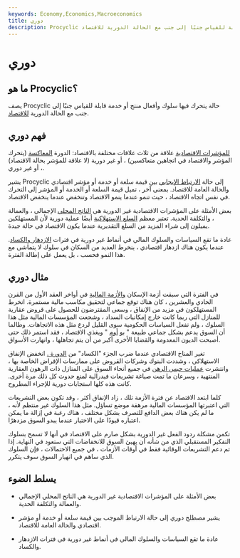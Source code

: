 ```yaml
---
keywords: Economy,Economics,Macroeconomics
title: دوري
description: Procyclic هي حالة يتحرك فيها سلوك وأفعال منتج أو خدمة قابلة للقياس جنبًا إلى جنب مع الحالة الدورية للاقتصاد.
---
```


# دوري
## ما هو Procyclic؟

يصف Procyclic حالة يتحرك فيها سلوك وأفعال منتج أو خدمة قابلة للقياس جنبًا إلى جنب مع الحالة الدورية [للاقتصاد](/economy).

## فهم دوري

[للمؤشرات الاقتصادية](/economic_indicator) علاقة من ثلاث علاقات مختلفة بالاقتصاد: الدورة [المعاكسة](/countercyclicalstock) (يتحرك المؤشر والاقتصاد في اتجاهين متعاكسين) ، أو غير دورية (لا علاقة للمؤشر بحالة الاقتصاد) ، أو غير دوري.

يشير Procyclic إلى حالة [الارتباط الإيجابي](/positive-correlation) بين قيمة سلعة أو خدمة أو مؤشر اقتصادي والحالة العامة للاقتصاد. بمعنى آخر ، تميل قيمة السلعة أو الخدمة أو المؤشر إلى التحرك في نفس اتجاه الاقتصاد ، حيث تنمو عندما ينمو الاقتصاد وتنخفض عندما ينخفض الاقتصاد.

بعض الأمثلة على المؤشرات الاقتصادية غير الدورية هي [الناتج المحلي](/gdp) الإجمالي ، والعمالة ، والتكلفة الحدية. تعتبر معظم [السلع الاستهلاكية](/consumer-goods) أيضًا عملية دورية لأن المستهلكين يميلون إلى شراء المزيد من السلع التقديرية عندما يكون الاقتصاد في حالة جيدة.

عادة ما تقع السياسات والسلوك المالي في أنماط غير دورية في فترات [الازدهار والكساد](/boom-and-bust-cycle). عندما يكون هناك ازدهار اقتصادي ، ينخرط العديد من السكان في سلوك لا يتماشى مع هذا النمو فحسب ، بل يعمل على إطالة الفترة.

## مثال دوري

في الفترة التي سبقت أزمة الإسكان [والأزمة المالية](/great-recession) في أواخر العقد الأول من القرن الحادي والعشرين ، كان هناك توقع جماعي لتحقيق مكاسب مالية مستمرة. انخرط المستهلكون في مزيد من الإنفاق ، وسعى المقترضون للحصول على قروض عقارية للمنازل التي ربما كانت خارج إمكانيات السداد ، وشجعت المؤسسات المالية مثل هذا السلوك ، ولم تفعل السياسات الحكومية سوى القليل لردع مثل هذه الاتجاهات. وطالما أن السوق يدعم بشكل جماعي طبيعة " [بو](/boom) [أوم](/boom) " ويغذي الاقتصاد ، فقد استمر ذلك حتى أصبحت الديون المعدومة والقضايا الأخرى أكبر من أن يتم تجاهلها ، وانهارت الأسواق.

تغير المناخ الاقتصادي عندما ضرب الجزء "الكساد" من [الدورة .](/economic-cycle) انخفض الإنفاق الاستهلاكي ، وشددت البنوك وشركات القروض على ممارسات الإقراض الخاصة بها ، وانتشرت [عمليات حبس الرهن](/foreclosure) في جميع أنحاء السوق على المنازل ذات الرهون العقارية المنتهية ، وسرعان ما تمت صياغة تشريعات فيدرالية لمنع حدوث كل ذلك مرة أخرى. كانت هذه كلها استجابات دورية للإجراء المطروح.

كلما ابتعد الاقتصاد عن فترة الأزمة تلك ، زاد الإنفاق أكثر ، وقد تكون بعض التشريعات التي اعتبرتها المؤسسات المالية مرهقة موضع تساؤل. مثل هذا السلوك غير منتظم لأنه ، ما لم يكن هناك بعض الدافع للتصرف بشكل مختلف ، هناك رغبة في إزالة ما يمكن اعتباره قيودًا على الاختيار عندما يبدو السوق مزدهرًا.

تكمن مشكلة ردود الفعل غير الدورية بشكل صارم على الاقتصاد في أنها لا تسمح بسلوك التفكير المستقبلي الذي من شأنه أن يهيئ السوق للانخفاضات التي ستعود في النهاية. إذا تم دعم التشريعات الوقائية فقط في أوقات الأزمات ، في جميع الاحتمالات ، فإن السلوك الذي ساهم في انهيار السوق سوف يتكرر.

## يسلط الضوء

- بعض الأمثلة على المؤشرات الاقتصادية غير الدورية هي الناتج المحلي الإجمالي والعمالة والتكلفة الحدية.

- يشير مصطلح دوري إلى حالة الارتباط الموجب بين قيمة سلعة أو خدمة أو مؤشر اقتصادي والحالة العامة للاقتصاد.

- عادة ما تقع السياسات والسلوك المالي في أنماط غير دورية في فترات الازدهار والكساد.

